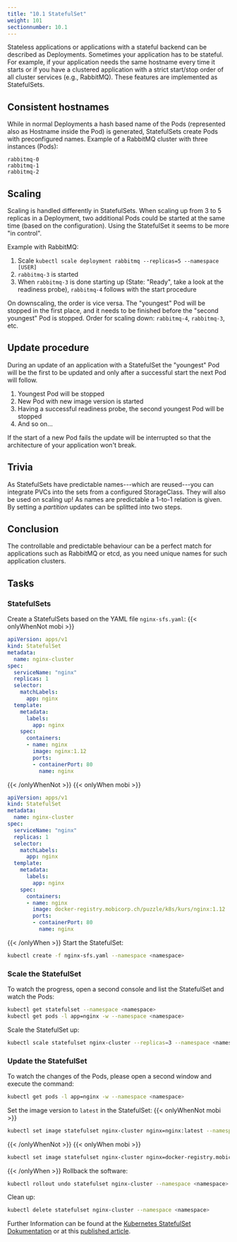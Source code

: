 ```yaml
---
title: "10.1 StatefulSet"
weight: 101
sectionnumber: 10.1
---
```


Stateless applications or applications with a stateful backend can be described as Deployments.
Sometimes your application has to be stateful.
For example, if your application needs the same hostname every time it starts or if you have a clustered application with a strict start/stop order of all cluster services (e.g., RabbitMQ).
These features are implemented as StatefulSets.


## Consistent hostnames

While in normal Deployments a hash based name of the Pods (represented also as Hostname inside the Pod) is generated, StatefulSets create Pods with preconfigured names.
Example of a RabbitMQ cluster with three instances (Pods):

```
rabbitmq-0
rabbitmq-1
rabbitmq-2
```


## Scaling

Scaling is handled differently in StatefulSets.
When scaling up from 3 to 5 replicas in a Deployment, two additional Pods could be started at the same time (based on the configuration). Using the StatefulSet it seems to be more "in control".

Example with RabbitMQ:

1. Scale `kubectl scale deployment rabbitmq --replicas=5 --namespace [USER]`
1. `rabbitmq-3` is started
1. When `rabbitmq-3` is done starting up (State: "Ready", take a look at the readiness probe), `rabbitmq-4` follows with the start procedure

On downscaling, the order is vice versa. The "youngest" Pod will be stopped in the first place, and it needs to be finished before the "second youngest" Pod is stopped.
Order for scaling down: `rabbitmq-4`, `rabbitmq-3`, etc.


## Update procedure

During an update of an application with a StatefulSet the "youngest" Pod will be the first to be updated and only after a successful start the next Pod will follow.

1. Youngest Pod will be stopped
1. New Pod with new image version is started
1. Having a successful readiness probe, the second youngest Pod will be stopped
1. And so on...

If the start of a new Pod fails the update will be interrupted so that the architecture of your application won't break.


## Trivia

As StatefulSets have predictable names---which are reused---you can integrate PVCs into the sets from a configured StorageClass. They will also be used on scaling up!
As names are predictable a 1-to-1 relation is given.
By setting a _partition_ updates can be splitted into two steps.


## Conclusion

The controllable and predictable behaviour can be a perfect match for applications such as RabbitMQ or etcd, as you need unique names for such application clusters.


## Tasks


### StatefulSets

Create a StatefulSets based on the YAML file `nginx-sfs.yaml`:
{{< onlyWhenNot mobi >}}

```YAML
apiVersion: apps/v1
kind: StatefulSet
metadata:
  name: nginx-cluster
spec:
  serviceName: "nginx"
  replicas: 1
  selector:
    matchLabels:
      app: nginx
  template:
    metadata:
      labels:
        app: nginx
    spec:
      containers:
      - name: nginx
        image: nginx:1.12
        ports:
        - containerPort: 80
          name: nginx
```

{{< /onlyWhenNot >}}
{{< onlyWhen mobi >}}

```YAML
apiVersion: apps/v1
kind: StatefulSet
metadata:
  name: nginx-cluster
spec:
  serviceName: "nginx"
  replicas: 1
  selector:
    matchLabels:
      app: nginx
  template:
    metadata:
      labels:
        app: nginx
    spec:
      containers:
      - name: nginx
        image: docker-registry.mobicorp.ch/puzzle/k8s/kurs/nginx:1.12
        ports:
        - containerPort: 80
          name: nginx
```

{{< /onlyWhen >}}
Start the StatefulSet:
  
```bash
kubectl create -f nginx-sfs.yaml --namespace <namespace>
```


### Scale the StatefulSet

To watch the progress, open a second console and list the StatefulSet and watch the Pods:

```bash
kubectl get statefulset --namespace <namespace>
kubectl get pods -l app=nginx -w --namespace <namespace>
```

Scale the StatefulSet up:

```bash
kubectl scale statefulset nginx-cluster --replicas=3 --namespace <namespace>
```


### Update the StatefulSet

To watch the changes of the Pods, please open a second window and execute the command:

```bash
kubectl get pods -l app=nginx -w --namespace <namespace>
```

Set the image version to `latest` in the StatefulSet:
{{< onlyWhenNot mobi >}}

```bash
kubectl set image statefulset nginx-cluster nginx=nginx:latest --namespace <namespace>
```

{{< /onlyWhenNot >}}
{{< onlyWhen mobi >}}

```bash
kubectl set image statefulset nginx-cluster nginx=docker-registry.mobicorp.ch/puzzle/k8s/kurs/nginx:latest --namespace <namespace>
```

{{< /onlyWhen >}}
Rollback the software:

```bash
kubectl rollout undo statefulset nginx-cluster --namespace <namespace>
```

Clean up:

```bash
kubectl delete statefulset nginx-cluster --namespace <namespace>
```

Further Information can be found at the [Kubernetes StatefulSet Dokumentation](https://kubernetes.io/docs/concepts/workloads/controllers/statefulset/) or at this [published article](https://opensource.com/article/17/2/stateful-applications).
